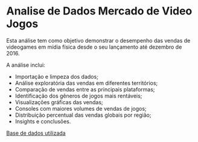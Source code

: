 # Analise de Dados Mercado de Video Jogos
Esta análise tem como objetivo demonstrar o desempenho das vendas de videogames em mídia física desde o seu lançamento até dezembro de 2016.

A análise inclui:

- Importação e limpeza dos dados;
- Análise exploratória das vendas em diferentes territórios;
- Comparação de vendas entre as principais plataformas;
- Identificação dos gêneros de jogos mais rentáveis;
- Visualizações gráficas das vendas;
- Consoles com maiores volumes de vendas de jogos;
- Distribuição percentual das vendas globais por região;
- Insights e conclusões.

[Base de dados utilizada](https://www.kaggle.com/datasets/sidtwr/videogames-sales-dataset/data?select=Video_Games_Sales_as_at_22_Dec_2016.csv)
